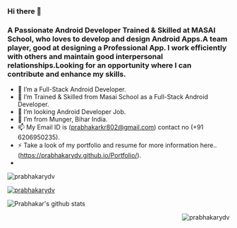 ﻿### Hi there 👋

### A Passionate Android Developer Trained & Skilled at MASAI School, who loves to develop and design Android Apps.A team player, good at designing a Professional App. I work efficiently with others and maintain good interpersonal relationships.Looking for an opportunity where I can contribute and enhance my skills.


- 🔭 I’m a Full-Stack Android Developer.
- 🌱 I’m Trained & Skilled from Masai School as a Full-Stack Android Developer.
- 👯 I’m looking Android Developer Job.
- 💬 I’m from Munger, Bihar India.
- 📫 My Email ID is (prabhakarkr802@gmail.com) contact no (+91 6206950235).
- ⚡ Take a look of my portfolio and resume for more information here..(https://prabhakarydv.github.io/Portfolio/).
- 
<p align="left"> <img src="https://komarev.com/ghpvc/?username=prabhakarydv&label=Profile%20views&color=0e75b6&style=flat" alt="prabhakarydv" /> </p>

<p align="left"> <a href="https://github.com/ryo-ma/github-profile-trophy"><img src="https://github-profile-trophy.vercel.app/?username=prabhakarydv" alt="prabhakarydv" /></a></p>




![Prabhakar's github stats](https://github-readme-stats.vercel.app/api?username=PrabhakarYdv&show_icons=true&theme=radical)

<img align="right" src="https://github-readme-stats.vercel.app/api/top-langs?username=prabhakarydv&show_icons=true&locale=en&layout=compact" alt="prabhakarydv" />
